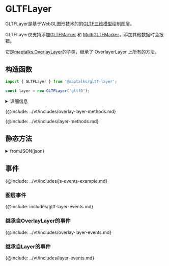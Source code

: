 # GLTFLayer

GLTFLayer是基于WebGL图形技术的的[GLTF三维模型](../ide/guide/basic/gltf)绘制图层。

GLTFLayer仅支持添加[GLTFMarker](gltf-marker) 和 [MultiGLTFMarker](multi-gltf-marker)，添加其他数据时会报错。

它是[maptalks.OverlayLayer](https://maptalks.org/maptalks.js/api/0.x/OverlayLayer.html)的子类，继承了 OverlayerLayer 上所有的方法。

## 构造函数

```javascript
import { GLTFLayer } from '@maptalks/gltf-layer';

const layer = new GLTFLayer('gltf0');
```
<details><summary>详细信息</summary>
<div>
参数：

* id\* **String** 图层id
* options\* **Object** 配置参数，可选的配置项如下：

| 配置名               |  类型   |  描述                     | 默认值 |
|  ------             | :----:  | ----                      |   :-----------:  |
{@include: ../vt/includes/layer-options.md}

</div>
</details>

{@include: ../vt/includes/overlay-layer-methods.md}

{@include: ../vt/includes/layer-methods.md}

## 静态方法

<details><summary>fromJSON(json)</summary>
<div>
<br/>

从图层的json对象创建一个GLTFLayer对象。

```js
const json = layer.toJSON();

const layerCopied = maptalks.Layer.fromJSON(json);
```

返回：

* GLTFLayer

</div>
</details>

## 事件

{@include: ../vt/includes/js-events-example.md}

### 图层事件

{@include: includes/gltf-layer-events.md}

### 继承自OverlayLayer的事件

{@include: ../vt/includes/overlay-layer-events.md}

### 继承自Layer的事件

{@include: ../vt/includes/layer-events.md}